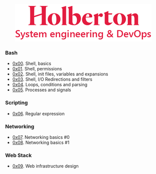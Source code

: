 <div align=center>  
    <img  
    style="text-align:center"  
    src="https://raw.githubusercontent.com/coding-max/hbtn_config/main/assets/head_system.png"  
    alt="Holberton School"/>  
</div>

### Bash

- [0x00](https://github.com/coding-max/holberton-system_engineering-devops/tree/main/0x00-shell_basics). Shell, basics  
- [0x01](https://github.com/coding-max/holberton-system_engineering-devops/tree/main/0x01-shell_permissions). Shell, permissions  
- [0x02](https://github.com/coding-max/holberton-system_engineering-devops/tree/main/0x02-shell_redirections). Shell, init files, variables and expansions  
- [0x03](https://github.com/coding-max/holberton-system_engineering-devops/tree/main/0x03-shell_variables_expansions). Shell, I/O Redirections and filters  
- [0x04](https://github.com/coding-max/holberton-system_engineering-devops/tree/main/0x04-loops_conditions_and_parsing). Loops, conditions and parsing  
- [0x05](https://github.com/coding-max/holberton-system_engineering-devops/tree/main/0x05-processes_and_signals). Processes and signals  

### Scripting

- [0x06](https://github.com/coding-max/holberton-system_engineering-devops/tree/main/0x06-regular_expressions). Regular expression  

### Networking

- [0x07](https://github.com/coding-max/holberton-system_engineering-devops/tree/main/0x07-networking_basics). Networking basics #0  
- [0x08](https://github.com/coding-max/holberton-system_engineering-devops/tree/main/0x08-networking_basics_2). Networking basics #1  

### Web Stack

- [0x09](https://github.com/coding-max/holberton-system_engineering-devops/tree/main/0x09-web_infrastructure_design). Web infrastructure design  
